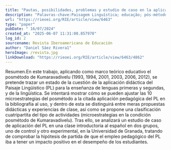 ```yaml
---
title: "Pautas, posibilidades, problemas y estudio de caso en la aplicación pedagógica posmétodo del Paisaje Lingüístico en la enseñanza de lengua española en un marco universitario en España"
description: "Palavras-chave:Paisagem Linguística; educação; pós-método; estudo de caso; universidade; Espanha"
url: "https://rieoei.org/RIE/article/view/6463"
type: "paper"
pubDate: " 16/07/2024"
created_at: "2025-06-07 11:31:08.857978"
log_id: 2
sourcename: Revista Iberoamericana de Educación
author: "Daniel Sáez Rivera1"
heroImage: /revista.jpg
linkDownload: "https://rieoei.org/RIE/article/view/6463/4862"
---
```


Resumen.En este trabajo, aplicando como marco teórico educativo el posmétodo de Kumaravadivelu (1993, 1994, 2001, 2003, 2006, 2012), se pretende trazar un estado de la cuestión de la aplicación didáctica del Paisaje Lingüístico (PL) para la enseñanza de lenguas primeras y segundas, y de la lingüística. Se intentará mostrar cómo se pueden ajustar las 10 microestrategias del posmétodo a la citada aplicación pedagógica del PL en la bibliografía al uso, y dentro de esta se distinguirá entre meras propuestas didácticas y experiencias de clase, así como se propone una clasificación cuatripartita del tipo de actividades (microestrategias en la condición posmétodo de Kumaravadivelu). Tras ello, se analizará un estudio de caso de aplicación del PL en una clase introductoria al español en dos grupos, uno de control y otro experimental, en la Universidad de Granada, tratando de comprobar la hipótesis de partida de que el empleo pedagógico del PL iba a tener un impacto positivo en el desempeño de los estudiantes.
